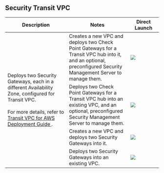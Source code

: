 
## Security Transit VPC
<table>
    <thead>
        <tr>
            <th>Description</th>
            <th>Notes</th>
            <th>Direct Launch</th>
        </tr>
    </thead>
    <tbody>
        <tr>
            <td rowspan="4" width="40%">
                Deploys two Security Gateways, each in a different Availability Zone, configured for Transit VPC.<br/><br/> For more details, refer to <a href="https://sc1.checkpoint.com/documents/R80.10/WebAdminGuides/EN/CP_Transit_VPC_for_AWS/html_frameset.htm">Transit VPC for AWS Deployment Guide </a>.
            </td>
            <td width="40%">Creates a new VPC and deploys two Check Point Gateways for a Transit VPC hub into it, and an optional, preconfigured Security Management Server to manage them.</td>
            <td><a href="https://console.aws.amazon.com/cloudformation/home#/stacks/create/review?templateURL=https://cgi-cfts.s3.amazonaws.com/deprecated/cluster/checkpoint-transit-master.yaml&stackName=Check-Point-Transit-VPC"><img src="../../../../aws/images/launch.png"/></a></td>
        </tr>
        <tr>
            <td width="40%">Deploys two Check Point Gateways for a Transit VPC hub into an existing VPC, and an optional, preconfigured Security Management Server to manage them.</td>
            <td><a href="https://console.aws.amazon.com/cloudformation/home#/stacks/create/review?templateURL=https://cgi-cfts.s3.amazonaws.com/deprecated/cluster/checkpoint-transit.yaml&stackName=Check-Point-Transit-VPC"><img src="../../../../aws/images/launch.png"/></a></td>
        </tr>
        <tr>
            <td width="40%">Creates a new VPC and deploys two Security Gateways into it.	</td>
            <td><a href="https://console.aws.amazon.com/cloudformation/home#/stacks/create/review?templateURL=https://cgi-cfts.s3.amazonaws.com/deprecated/cluster/transit-master.yaml&stackName=Check-Point-Transit-VPC"><img src="../../../../aws/images/launch.png"/></a></td>
        </tr>
        <tr>
            <td width="40%">Deploys two Security Gateways into an existing VPC.</td>
            <td><a href="https://console.aws.amazon.com/cloudformation/home#/stacks/create/review?templateURL=https://cgi-cfts.s3.amazonaws.com/deprecated/cluster/transit.yaml&stackName=Check-Point-Transit-VPC"><img src="../../../../aws/images/launch.png"/></a></td>
        </tr>
    </tbody>
</table>
<br/>
<br/>